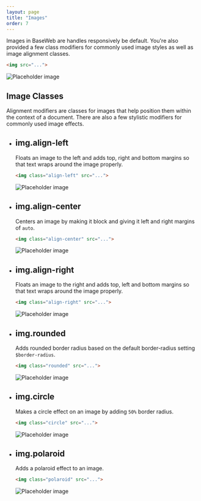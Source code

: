```yaml
---
layout: page
title: "Images"
order: 7
---
```


Images in BaseWeb are handles responsively be default. You're also provided a few class modifiers for commonly used image styles as well as image alignment classes.

```html
<img src="...">
```

<div class="demo">
  <img alt="Placeholder image" src="/dist/img/example-01.jpg">
</div>

<section class="subsection subsection-classes" markdown="1">

# Image Classes

Alignment modifiers are classes for images that help position them within the context of a document. There are also a few stylistic modifiers for commonly used image effects.

<ul class="list list-docs">

<li markdown="1">

## img.align-left

Floats an image to the left and adds top, right and bottom margins so that text wraps around the image properly.

```html
<img class="align-left" src="...">
```

<div class="demo">
  <img class="align-left" alt="Placeholder image" src="/dist/img/example-02.jpg">
</div>

</li>

<li markdown="1">

## img.align-center

Centers an image by making it block and giving it left and right margins of `auto`.

```html
<img class="align-center" src="...">
```

<div class="demo">
  <img class="align-center" alt="Placeholder image" src="/dist/img/example-02.jpg">
</div>

</li>

<li markdown="1">

## img.align-right

Floats an image to the right and adds top, left and bottom margins so that text wraps around the image properly.

```html
<img class="align-right" src="...">
```

<div class="demo">
  <img class="align-right" alt="Placeholder image" src="/dist/img/example-02.jpg">
</div>

</li>

<li markdown="1">

## img.rounded

Adds rounded border radius based on the default border-radius setting `$border-radius`.

```html
<img class="rounded" src="...">
```

<div class="demo">
  <img class="align-center rounded" alt="Placeholder image" src="/dist/img/example-03.jpg">
</div>

</li>

<li markdown="1">

## img.circle

Makes a circle effect on an image by adding `50%` border radius.

```html
<img class="circle" src="...">
```

<div class="demo">
  <img class="align-center circle" alt="Placeholder image" src="/dist/img/example-03.jpg">
</div>

</li>

<li markdown="1">

## img.polaroid

Adds a polaroid effect to an image.

```html
<img class="polaroid" src="...">
```

<div class="demo">
  <img class="align-center polaroid" alt="Placeholder image" src="/dist/img/example-03.jpg">
</div>

</li>

</ul>

</section>
